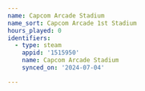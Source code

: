 ```yaml
---
name: Capcom Arcade Stadium
name_sort: Capcom Arcade 1st Stadium
hours_played: 0
identifiers:
  - type: steam
    appid: '1515950'
    name: Capcom Arcade Stadium
    synced_on: '2024-07-04'

---
```


